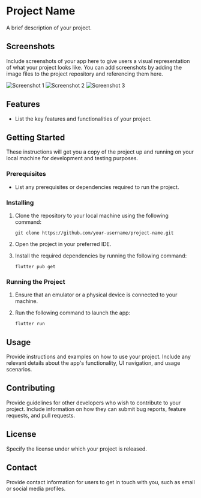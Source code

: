# Project Name

A brief description of your project.

## Screenshots

Include screenshots of your app here to give users a visual representation of what your project looks like. You can add screenshots by adding the image files to the project repository and referencing them here.

![Screenshot 1](screenshots/screenshot1.png)
![Screenshot 2](screenshots/screenshot2.png)
![Screenshot 3](screenshots/screenshot3.png)

## Features

- List the key features and functionalities of your project.

## Getting Started

These instructions will get you a copy of the project up and running on your local machine for development and testing purposes.

### Prerequisites

- List any prerequisites or dependencies required to run the project.

### Installing

1. Clone the repository to your local machine using the following command:

   ```
   git clone https://github.com/your-username/project-name.git
   ```

2. Open the project in your preferred IDE.

3. Install the required dependencies by running the following command:

   ```
   flutter pub get
   ```

### Running the Project

1. Ensure that an emulator or a physical device is connected to your machine.

2. Run the following command to launch the app:

   ```
   flutter run
   ```

## Usage

Provide instructions and examples on how to use your project. Include any relevant details about the app's functionality, UI navigation, and usage scenarios.

## Contributing

Provide guidelines for other developers who wish to contribute to your project. Include information on how they can submit bug reports, feature requests, and pull requests.

## License

Specify the license under which your project is released.

## Contact

Provide contact information for users to get in touch with you, such as email or social media profiles.
